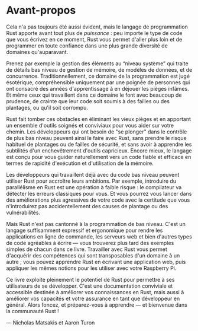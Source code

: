 <!--
# Foreword
-->

# Avant-propos

<!--
It wasn’t always so clear, but the Rust programming language is fundamentally
about *empowerment*: no matter what kind of code you are writing now, Rust
empowers you to reach farther, to program with confidence in a wider variety of
domains than you did before.
-->

Cela n'a pas toujours été aussi évident, mais le langage de programmation Rust
apporte avant tout plus de *puissance* : peu importe le type de code que vous
écrivez en ce moment, Rust vous permet d'aller plus loin et de
programmer en toute confiance dans une plus grande diversité de domaines
qu'auparavant.

<!--
Take, for example, “systems-level” work that deals with low-level details of
memory management, data representation, and concurrency. Traditionally, this
realm of programming is seen as arcane, accessible only to a select few who
have devoted the necessary years learning to avoid its infamous pitfalls. And
even those who practice it do so with caution, lest their code be open to
exploits, crashes, or corruption.
-->

Prenez par exemple la gestion des éléments au “niveau système” qui traite de
détails bas niveau de gestion de mémoire, de modèles de données, et de
concurrence. Traditionnellement, ce domaine de la programmation est jugé
ésotérique, compréhensible uniquement par une poignée de personnes qui ont
consacré des années d'apprentissage à en déjouer les pièges infâmes.
Et même ceux qui travaillent dans ce domaine le font avec beaucoup de prudence,
de crainte que leur code soit soumis à des failles ou des plantages,
ou qu'il soit corrompu.

<!--
Rust breaks down these barriers by eliminating the old pitfalls and providing a
friendly, polished set of tools to help you along the way. Programmers who need
to “dip down” into lower-level control can do so with Rust, without taking on
the customary risk of crashes or security holes, and without having to learn
the fine points of a fickle toolchain. Better yet, the language is designed to
guide you naturally towards reliable code that is efficient in terms of speed
and memory usage.
-->

Rust fait tomber ces obstacles en éliminant les vieux pièges et en apportant un
ensemble d'outils soignés et conviviaux pour vous aider sur votre chemin.
Les développeurs qui ont besoin de "se plonger" dans le contrôle de plus
bas niveau peuvent ainsi le faire avec Rust, sans prendre le risque habituel
de plantages ou de failles de sécurité, et sans avoir à apprendre les subtilités
d'un enchevêtrement d'outils capricieux. Encore mieux, le langage est conçu pour
vous guider naturellement vers un code fiable et efficace en termes de rapidité
d'exécution et d'utilisation de la mémoire.

<!--
Programmers who are already working with low-level code can use Rust to raise
their ambitions. For example, introducing parallelism in Rust is a relatively
low-risk operation: the compiler will catch the classical mistakes for you. And
you can tackle more aggressive optimizations in your code with the confidence
that you won’t accidentally introduce crashes or vulnerabilities.
-->

Les développeurs qui travaillent déjà avec du code bas niveau peuvent utiliser
Rust pour accroître leurs ambitions. Par exemple, introduire du parallélisme en
Rust est une opération à faible risque : le compilateur va détecter les erreurs
classiques pour vous. Et vous pourrez vous lancer dans des améliorations plus
agressives de votre code avec la certitude que vous n'introduirez pas
accidentellement des causes de plantage ou des vulnérabilités.

<!--
But Rust isn’t limited to low-level systems programming. It’s expressive and
ergonomic enough to make CLI apps, web servers, and many other kinds of code
quite pleasant to write — you’ll find simple examples of both later in the
book. Working with Rust allows you to build skills that transfer from one
domain to another; you can learn Rust by writing a web app, then apply those
same skills to target your Raspberry Pi.
-->

Mais Rust n'est pas cantonné à la programmation de bas niveau. C'est un langage
suffisamment expressif et ergonomique pour rendre les applications en ligne
de commande, les serveurs web et bien d'autres types de code agréables à écrire
— vous trouverez plus tard des exemples simples de chacun dans ce livre.
Travailler avec Rust vous permet d'acquérir des compétences qui sont
transposables d'un domaine à un autre ; vous pouvez apprendre Rust en écrivant
une application web, puis appliquer les mêmes notions pour les utiliser avec
votre Raspberry Pi.

<!--
This book fully embraces the potential of Rust to empower its users. It’s a
friendly and approachable text intended to help you level up not just your
knowledge of Rust, but also your reach and confidence as a programmer in
general. So dive in, get ready to learn—and welcome to the Rust community!
-->

Ce livre exploite pleinement le potentiel de Rust pour permettre à ses
utilisateurs de se développer. C'est une documentation conviviale et accessible
destinée à améliorer vos connaissances en Rust, mais aussi à améliorer vos
capacités et votre assurance en tant que développeur en général. Alors foncez,
et préparez-vous à apprendre — et bienvenue dans la communauté Rust !

<!--
— Nicholas Matsakis and Aaron Turon
-->

— Nicholas Matsakis et Aaron Turon
